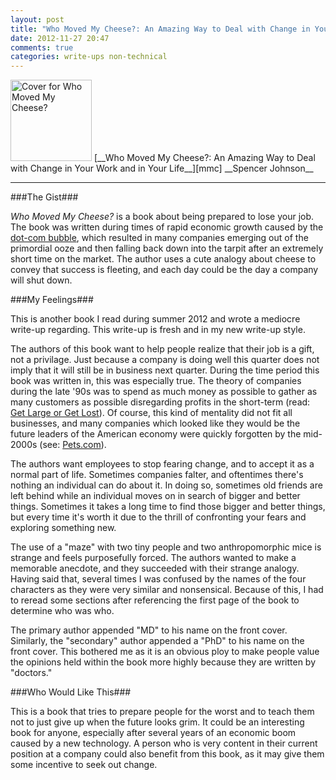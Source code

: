 ```yaml
---
layout: post
title: "Who Moved My Cheese?: An Amazing Way to Deal with Change in Your Work and in Your Life"
date: 2012-11-27 20:47
comments: true
categories: write-ups non-technical
---
```


<img src="http://dontstepinthepoop.com/wp-content/uploads/2010/01/cheese.jpg" style="border: 0" width="130px" title="Who Moved My Cheese?" alt="Cover for Who Moved My Cheese?" />  
[__Who Moved My Cheese?: An Amazing Way to Deal with Change in Your Work and in Your Life__][mmc]  
__Spencer Johnson__

[mmc]: http://www.amazon.com/gp/product/0399144463/ref=as_li_ss_tl?ie=UTF8&camp=1789&creative=390957&creativeASIN=0399144463&linkCode=as2&tag=larpriandthee-20

------

###The Gist###

_Who Moved My Cheese?_ is a book about being prepared to lose your job. The book was written during times of rapid economic growth caused by the [dot-com bubble][dcb], which resulted in many companies emerging out of the primordial ooze and then falling back down into the tarpit after an extremely short time on the market. The author uses a cute analogy about cheese to convey that success is fleeting, and each day could be the day a company will shut down.

[dcb]: http://en.wikipedia.org/wiki/Dot-com_boom

###My Feelings###

This is another book I read during summer 2012 and wrote a mediocre write-up regarding. This write-up is fresh and in my new write-up style.

The authors of this book want to help people realize that their job is a gift, not a privilage. Just because a company is doing well this quarter does not imply that it will still be in business next quarter. During the time period this book was written in, this was especially true. The theory of companies during the late '90s was to spend as much money as possible to gather as many customers as possible disregarding profits in the short-term (read: [Get Large or Get Lost][glgl]). Of course, this kind of mentality did not fit all businesses, and many companies which looked like they would be the future leaders of the American economy were quickly forgotten by the mid-2000s (see: [Pets.com][pets]).

[glgl]: http://www.paulgraham.com/start.html
[pets]: http://en.wikipedia.org/wiki/Pets.com

The authors want employees to stop fearing change, and to accept it as a normal part of life. Sometimes companies falter, and oftentimes there's nothing an individual can do about it. In doing so, sometimes old friends are left behind while an individual moves on in search of bigger and better things. Sometimes it takes a long time to find those bigger and better things, but every time it's worth it due to the thrill of confronting your fears and exploring something new.

The use of a "maze" with two tiny people and two anthropomorphic mice is strange and feels purposefully forced. The authors wanted to make a memorable anecdote, and they succeeded with their strange analogy. Having said that, several times I was confused by the names of the four characters as they were very similar and nonsensical. Because of this, I had to reread some sections after referencing the first page of the book to determine who was who.

The primary author appended "MD" to his name on the front cover. Similarly, the "secondary" author appended a "PhD" to his name on the front cover. This bothered me as it is an obvious ploy to make people value the opinions held within the book more highly because they are written by "doctors."

###Who Would Like This###

This is a book that tries to prepare people for the worst and to teach them not to just give up when the future looks grim. It could be an interesting book for anyone, especially after several years of an economic boom caused by a new technology. A person who is very content in their current position at a company could also benefit from this book, as it may give them some incentive to seek out change.
